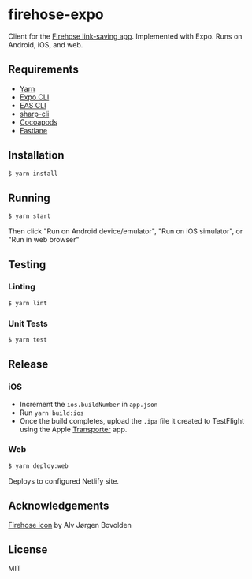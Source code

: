 # firehose-expo

Client for the [Firehose link-saving app](https://github.com/CodingItWrong/firehose-api). Implemented with Expo. Runs on Android, iOS, and web.

## Requirements

- [Yarn](https://yarnpkg.com/en/docs/install)
- [Expo CLI](https://docs.expo.dev/get-started/installation/)
- [EAS CLI](https://docs.expo.dev/build/setup/#1-install-the-latest-eas-cli)
- [sharp-cli](https://github.com/vseventer/sharp-cli)
- [Cocoapods](https://guides.cocoapods.org/using/getting-started.html#installation)
- [Fastlane](https://docs.fastlane.tools/getting-started/ios/setup/)

## Installation

```bash
$ yarn install
```

## Running

```bash
$ yarn start
```

Then click "Run on Android device/emulator", "Run on iOS simulator", or "Run in web browser"

## Testing

### Linting

```bash
$ yarn lint
```

### Unit Tests

```bash
$ yarn test
```

## Release

### iOS

- Increment the `ios.buildNumber` in `app.json`
- Run `yarn build:ios`
- Once the build completes, upload the `.ipa` file it created to TestFlight using the Apple [Transporter](https://apps.apple.com/us/app/transporter/id1450874784?mt=12) app.

### Web

```bash
$ yarn deploy:web
```

Deploys to configured Netlify site.

## Acknowledgements

[Firehose icon](https://thenounproject.com/icon/fire-hose-14726/) by Alv Jørgen Bovolden

## License

MIT
